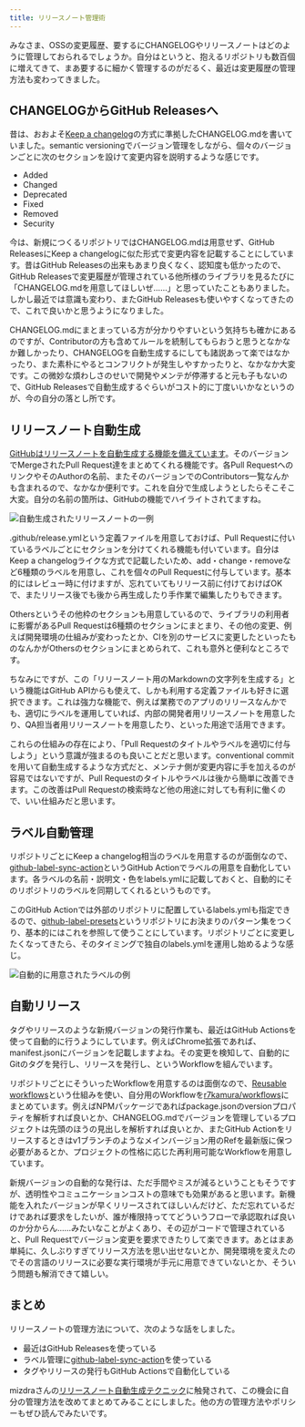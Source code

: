 ```yaml
---
title: リリースノート管理術
---
```

みなさま、OSSの変更履歴、要するにCHANGELOGやリリースノートはどのように管理しておられるでしょうか。自分はというと、抱えるリポジトリも数百個に増えてきて、まあ要するに細かく管理するのがだるく、最近は変更履歴の管理方法も変わってきました。

CHANGELOGからGitHub Releasesへ
---------------------------

昔は、おおよそ[Keep a changelog](https://keepachangelog.com/en/1.0.0/)の方式に準拠したCHANGELOG.mdを書いていました。semantic versioningでバージョン管理をしながら、個々のバージョンごとに次のセクションを設けて変更内容を説明するような感じです。

*   Added
*   Changed
*   Deprecated
*   Fixed
*   Removed
*   Security

今は、新規につくるリポジトリではCHANGELOG.mdは用意せず、GitHub ReleasesにKeep a changelogに似た形式で変更内容を記載することにしています。昔はGitHub Releasesの出来もあまり良くなく、認知度も低かったので、GitHub Releasesで変更履歴が管理されている他所様のライブラリを見るたびに「CHANGELOG.mdを用意してほしいぜ……」と思っていたこともありました。しかし最近では意識も変わり、またGitHub Releasesも使いやすくなってきたので、これで良いかと思うようになりました。

CHANGELOG.mdにまとまっている方が分かりやすいという気持ちも確かにあるのですが、Contributorの方も含めてルールを統制してもらおうと思うとなかなか難しかったり、CHANGELOGを自動生成するにしても諸説あって楽ではなかったり、また素朴にやるとコンフリクトが発生しやすかったりと、なかなか大変です。この微妙な煩わしさのせいで開発やメンテが停滞すると元も子もないので、GitHub Releasesで自動生成するぐらいがコスト的に丁度いいかなというのが、今の自分の落とし所です。

リリースノート自動生成
-----------

[GitHubはリリースノートを自動生成する機能を備えています](https://docs.github.com/en//repositories/releasing-projects-on-github/automatically-generated-release-notes)。そのバージョンでMergeされたPull Request達をまとめてくれる機能です。各Pull RequestへのリンクやそのAuthorの名前、またそのバージョンでのContributors一覧なんかも含まれるので、なかなか便利です。これを自分で生成しようとしたらそこそこ大変。自分の名前の箇所は、GitHubの機能でハイライトされてますね。

![](https://lh3.googleusercontent.com/docs/ADP-6oHd4oWUv5c39p03rRhkp2XrvmTdn5fNF4scmoXvzN_yG2onr5NbIllZ-M-FSGkEfJYV-Jri71KMXn8Go5WPfDg0iA3yd7UwnC7Z4xw3b0TI4G58HFTcRh74lPMDjZX-C527Hr84VnfLv-4AQ_HQN1MM-UjZv_SHNdnp396ZQTc1uob0jz3Cr01-8ENHROu3K_yR2X0Uroj-WVhQ3GZzAeufiwuIQvhbl-P6y2KRdkDCtclin17qdCGqbI5GVCcFBDS02quEzukXdeN7vJLDCPt3EQCGhe4-A-5h0FjGXWv6X7l29aMmUp8c2s5M5DQUYUISLDwRgz7KgDd9m2ycoqYRYBimK2IW3h_ZNH7sTXebBs0noeFGvYmnHTkihIIA2Y6j8nDptOl_wnkIyyX1HoN3gYPIYxWbjebkcaZa7cKaHJu9_aaVZP6vMxHcgiEdIYlcNaHkkwgDqGwtjpRfvaKxd3wCL5IR18u2gW_sdwWgKz4cengaqg_n52Rfuy0Ka6oB6ojRsF_bczaWH-caN2jTRXZ5XL4yfxRMbrb2JmZPKnj-wTq872W7q5Fg8L7EBHobo7KpYy0aHyw6BSseR1WmuKLG9PLYmhFznnc4E2YshjjQ6awIDJHOkIzDMbXBaC1wDsQ1lycEL8y_UGB1Nt8SCMv81pxQFBai7i_KxYk7NgEu7K1NSQEhINbAs4zGxO6a_7pOVEWUh-Xx6i7t3u6YBzoLNDIiA4Wv5D0Yxk8eOPPL6zWT-LphtnpImGPWryutC3OUmRj1o9pySEpYI_iy4NQxUddTuUIYHs5_4cEiu5v6QiXj__4xfJbO2xR3vaGP4Zx8bfDQx5WHG6ovUSIBZMdXWiOWzU9IF0EiKa0K9LVdVLVA97ECZj4yYdgGz1sesdSTabbO-4SlAZwGJSlMvrkSLDd9tQEdF22V0Tm6mA6Sz1nPKx73vL5tIoyAAMeXsHzuDzwlY1ebupOpUC4kAax4tY8RftYrk1t5P7ALSeV7UkuWBzVn2J2C98IuhodWUFq4gpGGzULX16qFQ_WbeTYXPqWrpPwNAhEW9woaEXhbD-Vszg1Aa7Qbk4zMd1rRgNC4_VIFRVrVJcMmHEIXFkSXoHffsYN2xHiNebRFBjcMVEsarzlrUK3NifnI5955pI-0VtUu6o_3lq-wMaZyV5CHbcO4Y2SY6ktRWnB3JhiqIMLE2sXfx-gbWflKWIB3mKn6PLqRTOonAjj-LsobqCHngOok3d8DN5cj6dE3NtZspg "自動生成されたリリースノートの一例")

.github/release.ymlという定義ファイルを用意しておけば、Pull Requestに付いているラベルごとにセクションを分けてくれる機能も付いています。自分はKeep a changelogライクな方式で記載したいため、add・change・removeなど6種類のラベルを用意し、これを個々のPull Requestに付与しています。基本的にはレビュー時に付けますが、忘れていてもリリース前に付けておけばOKで、またリリース後でも後から再生成したり手作業で編集したりもできます。

Othersというその他枠のセクションも用意しているので、ライブラリの利用者に影響があるPull Requestは6種類のセクションにまとまり、その他の変更、例えば開発環境の仕組みが変わったとか、CIを別のサービスに変更したといったものなんかがOthersのセクションにまとめられて、これも意外と便利なところです。

ちなみにですが、この「リリースノート用のMarkdownの文字列を生成する」という機能はGitHub APIからも使えて、しかも利用する定義ファイルも好きに選択できます。これは強力な機能で、例えば業務でのアプリのリリースなんかでも、適切にラベルを運用していれば、内部の開発者用リリースノートを用意したり、QA担当者用リリースノートを用意したり、といった用途で活用できます。

これらの仕組みの存在により、「Pull Requestのタイトルやラベルを適切に付与しよう」という意識が強まるのも良いことだと思います。conventional commitを用いて自動生成するような方式だと、メンテナ側が変更内容に手を加えるのが容易ではないですが、Pull Requestのタイトルやラベルは後から簡単に改善できます。この改善はPull Requestの検索時など他の用途に対しても有利に働くので、いい仕組みだと思います。

ラベル自動管理
-------

リポジトリごとにKeep a changelog相当のラベルを用意するのが面倒なので、[github-label-sync-action](https://github.com/r7kamura/github-label-sync-action)というGitHub Actionでラベルの用意を自動化しています。各ラベルの名前・説明文・色をlabels.ymlに記載しておくと、自動的にそのリポジトリのラベルを同期してくれるというものです。

このGitHub Actionでは外部のリポジトリに配置しているlabels.ymlも指定できるので、[github-label-presets](https://github.com/r7kamura/github-label-presets)というリポジトリにお決まりのパターン集をつくり、基本的にはこれを参照して使うことにしています。リポジトリごとに変更したくなってきたら、そのタイミングで独自のlabels.ymlを運用し始めるような感じ。

![](https://lh3.googleusercontent.com/docs/ADP-6oHtPfSRLulm6dxXpchZ_2yZxNnnBOBP6Nxl15JjVkxaGerUAMI1Sh-wvzEFemiaHlmU4DHggY-5S-COmJUv1Z0aGT5jXrc2UVeS_WNrVxQD82AdxnNsaD6ASNlJPFv8D1aio_Jm_wf7EybJtOWpdbkcOr36k2tbUDfFPjKSoMidfuWG68Vi713aUxjIbZ2IPrnDOB5UKLb6Py35EBjs8BCUPggGsTs3e87NrRY9FgoFeBrHckVyZiXsKT6oDhcPcb9j_S6hKLjyZSl1UMjE73FjYbCFNweb-MYOuj1_T0iNZDveUo7IxAmacRzz1lOoMtgd7kImWuKFAMzgn1zilPBNijEMG5JrWv6xpLVu1pZsEsFKYtDHQwnP85uXt2L9gPRqBc2Ul8JNscp4ExtsfwGGjRAWmzFfb9ndAwZH7mvSZ_qPxHJ_00Rmw3HXHY0a4YSvmcgYjOxOsAlP-4t6gq7j0SuCzaD_s1G4sQMoZaL74D6XtQ9KxtyUgTs-3JF1jItgHN2Fkszy4iO8YYjLgU1thMwY2lzqXPM3ea4QxN4kUL8EsqsW46D4fUqaz_2wiIropM-wqCnSfK-xPnx9l0mnVeDUYKmW8vUAJF1zFRO8JyrPWfaNhwmIxQQiLLF7WzCCW8BZBZef9-PXfsmnIN9qKahlmqPT09AupF8aJJxPKLdMk_exPMIckN87FGXuU-F2ydfUMIa1h8Gj9EfwQDrWbDyMQ12ajdI8Ywc5kYKrSvBlssCsUnDCamQN6rnmiP4KXPbG5-SBLaaGyJi73AqHFbix1mu398FJqte1gCcGzg0utaoSkky8M3Keal4nBSrZ1hZaMGSrDeUoTXaiCuJctjT-VHaTUUoH9TJoOzXGtwWTSSN2uE0dmNCCZo1k-mcj5JHjQ7iA1wovHORbqvUFooFN4Ed0p7pPAlpuViqm8hZqnRWbAoE6zMWSF-_zXwtJSNczMjaIwtyIuXxKZG05l4m_nZbVDL11dIrAfy9D-BVZlYqE6YsuVWtY4DmeQ-m4mXyv28WnKj7cQxUVEKUBbHfplTAVK9ZGyODmHYbEwb8kmeqfS8SXgKLTZA1u4f0GwMECjBwz0EoyORCUazkIavGRvfFw22fMVBsKHjtZ8zr4hpLLfpQ4oXWwwObmIA_rEQtwbf5c095hW1MfLzcc7nj2WC3HG6vmi-krFGD2hTKTF0UwEj2jp3mIsaKFRg0z7ULXDdCMQJR-_8ssaxDmOCEtb-4A_1S-uZxzJ7yJirAcbg "自動的に用意されたラベルの例")

自動リリース
------

タグやリリースのような新規バージョンの発行作業も、最近はGitHub Actionsを使って自動的に行うようにしています。例えばChrome拡張であれば、manifest.jsonにバージョンを記載しますよね。その変更を検知して、自動的にGitのタグを発行し、リリースを発行し、というWorkflowを組んでいます。

リポジトリごとにそういったWorkflowを用意するのは面倒なので、[Reusable workflows](https://docs.github.com/en//actions/using-workflows/reusing-workflows)という仕組みを使い、自分用のWorkflowを[r7kamura/workflows](https://github.com/r7kamura/workflows)にまとめています。例えばNPMパッケージであればpackage.jsonのversionプロパティを解析すれば良いとか、CHANGELOG.mdでバージョンを管理しているプロジェクトは先頭のほうの見出しを解析すれば良いとか、またGitHub Actionをリリースするときはv1ブランチのようなメインバージョン用のRefを最新版に保つ必要があるとか、プロジェクトの性格に応じた再利用可能なWorkflowを用意しています。

新規バージョンの自動的な発行は、ただ手間やミスが減るということもそうですが、透明性やコミュニケーションコストの意味でも効果があると思います。新機能を入れたバージョンが早くリリースされてほしいんだけど、ただ忘れているだけであれば要求をしたいが、誰が権限持っててどういうフローで承認取れば良いのか分からん……みたいなことがよくあり、その辺がコードで管理されていると、Pull Requestでバージョン変更を要求できたりして楽できます。あとはまあ単純に、久しぶりすぎてリリース方法を思い出せないとか、開発環境を変えたのでその言語のリリースに必要な実行環境が手元に用意できていないとか、そういう問題も解消できて嬉しい。

まとめ
---

リリースノートの管理方法について、次のような話をしました。

*   最近はGitHub Releasesを使っている
*   ラベル管理に[github-label-sync-action](https://github.com/r7kamura/github-label-sync-action)を使っている
*   タグやリリースの発行もGitHub Actionsで自動化している

mizdraさんの[リリースノート自動生成テクニック](https://www.mizdra.net/entry/2022/07/08/181825)に触発されて、この機会に自分の管理方法を改めてまとめてみることにしました。他の方の管理方法やポリシーもぜひ読んでみたいです。
